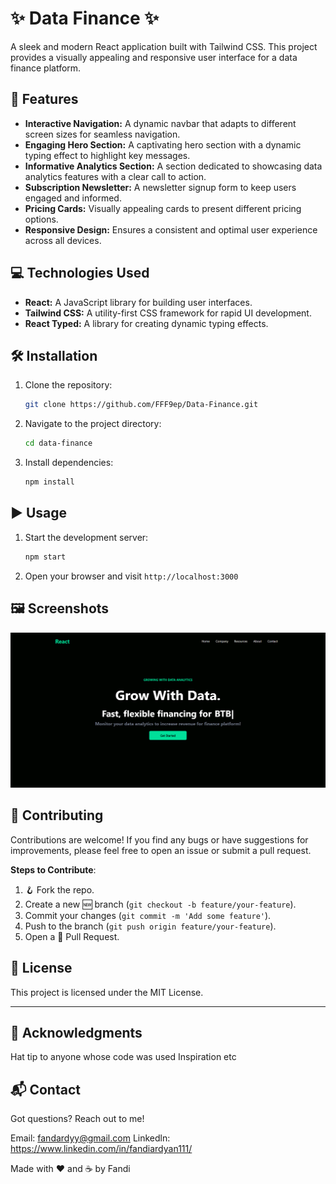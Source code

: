 # ✨ Data Finance  ✨

A sleek and modern React application built with Tailwind CSS. This project provides a visually appealing and responsive user interface for a data finance platform.

## 🚀 Features

*   **Interactive Navigation:**  A dynamic navbar that adapts to different screen sizes for seamless navigation.
*   **Engaging Hero Section:**  A captivating hero section with a dynamic typing effect to highlight key messages.
*   **Informative Analytics Section:**  A section dedicated to showcasing data analytics features with a clear call to action.
*   **Subscription Newsletter:** A newsletter signup form to keep users engaged and informed.
*   **Pricing Cards:**  Visually appealing cards to present different pricing options.
*   **Responsive Design:**  Ensures a consistent and optimal user experience across all devices.

## 💻 Technologies Used

*   **React:**  A JavaScript library for building user interfaces.
*   **Tailwind CSS:** A utility-first CSS framework for rapid UI development.
*   **React Typed:** A library for creating dynamic typing effects.

## 🛠️ Installation

1.  Clone the repository:
    ```bash
    git clone https://github.com/FFF9ep/Data-Finance.git
    ```
2.  Navigate to the project directory:
    ```bash
    cd data-finance
    ```
3.  Install dependencies:
    ```bash
    npm install
    ```

## ▶️ Usage

1.  Start the development server:
    ```bash
    npm start
    ```
2.  Open your browser and visit `http://localhost:3000`

## 🖼️ Screenshots

![alt text](image.png)

## 🤝 Contributing

Contributions are welcome! If you find any bugs or have suggestions for improvements, please feel free to open an issue or submit a pull request.

**Steps to Contribute**:
1. 🪝 Fork the repo.
2. Create a new 🆕 branch (`git checkout -b feature/your-feature`).
3. Commit your changes (`git commit -m 'Add some feature'`).
4. Push to the branch (`git push origin feature/your-feature`).
5. Open a 📝 Pull Request.

## 📄 License

This project is licensed under the MIT License.

---

## 🙏 Acknowledgments
Hat tip to anyone whose code was used
Inspiration
etc

## 📬 Contact
Got questions? Reach out to me!

Email: fandardyy@gmail.com
Linkedln: https://www.linkedin.com/in/fandiardyan111/


Made with ❤️ and ☕ by Fandi